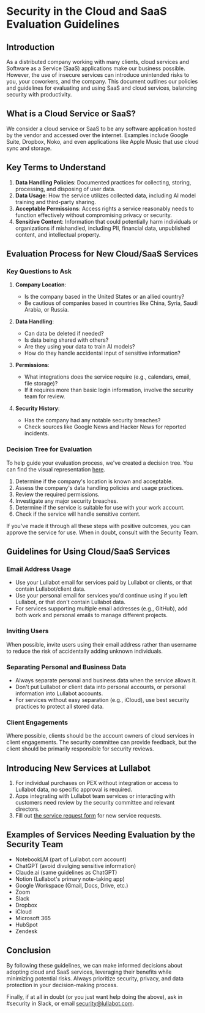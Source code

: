 # Security in the Cloud and SaaS Evaluation Guidelines

## Introduction

As a distributed company working with many clients, cloud services and Software as a Service (SaaS) applications make our business possible. However, the use of insecure services can introduce unintended risks to you, your coworkers, and the company. This document outlines our policies and guidelines for evaluating and using SaaS and cloud services, balancing security with productivity.

## What is a Cloud Service or SaaS?

We consider a cloud service or SaaS to be any software application hosted by the vendor and accessed over the internet. Examples include Google Suite, Dropbox, Noko, and even applications like Apple Music that use cloud sync and storage.

## Key Terms to Understand

1. **Data Handling Policies**: Documented practices for collecting, storing, processing, and disposing of user data.
2. **Data Usage**: How the service utilizes collected data, including AI model training and third-party sharing.
3. **Acceptable Permissions**: Access rights a service reasonably needs to function effectively without compromising privacy or security.
4. **Sensitive Content**: Information that could potentially harm individuals or organizations if mishandled, including PII, financial data, unpublished content, and intellectual property.

## Evaluation Process for New Cloud/SaaS Services

### Key Questions to Ask

1. **Company Location**:
   - Is the company based in the United States or an allied country?
   - Be cautious of companies based in countries like China, Syria, Saudi Arabia, or Russia.

2. **Data Handling**:
   - Can data be deleted if needed?
   - Is data being shared with others?
   - Are they using your data to train AI models?
   - How do they handle accidental input of sensitive information?

3. **Permissions**:
   - What integrations does the service require (e.g., calendars, email, file storage)?
   - If it requires more than basic login information, involve the security team for review.

4. **Security History**:
   - Has the company had any notable security breaches?
   - Check sources like Google News and Hacker News for reported incidents.

### Decision Tree for Evaluation

To help guide your evaluation process, we've created a decision tree. You can find the visual representation [here](https://www.mermaidchart.com/raw/9bce760b-17c1-4154-b09f-09b9b955f7ff?theme=light\&version=v0.1\&format=png). 

1. Determine if the company's location is known and acceptable.
2. Assess the company's data handling policies and usage practices.
3. Review the required permissions.
4. Investigate any major security breaches.
5. Determine if the service is suitable for use with your work account.
6. Check if the service will handle sensitive content.

If you've made it through all these steps with positive outcomes, you can approve the service for use. When in doubt, consult with the Security Team.

## Guidelines for Using Cloud/SaaS Services

### Email Address Usage

- Use your Lullabot email for services paid by Lullabot or clients, or that contain Lullabot/client data.
- Use your personal email for services you'd continue using if you left Lullabot, or that don't contain Lullabot data.
- For services supporting multiple email addresses (e.g., GitHub), add both work and personal emails to manage different projects.

### Inviting Users

When possible, invite users using their email address rather than username to reduce the risk of accidentally adding unknown individuals.

### Separating Personal and Business Data

- Always separate personal and business data when the service allows it.
- Don't put Lullabot or client data into personal accounts, or personal information into Lullabot accounts.
- For services without easy separation (e.g., iCloud), use best security practices to protect all stored data.

### Client Engagements

Where possible, clients should be the account owners of cloud services in client engagements. The security committee can provide feedback, but the client should be primarily responsible for security reviews.

## Introducing New Services at Lullabot

1. For individual purchases on PEX without integration or access to Lullabot data, no specific approval is required.
2. Apps integrating with Lullabot team services or interacting with customers need review by the security committee and relevant directors.
3. Fill out [the service request form](https://forms.gle/aPZnrCoEhfhB67ck8) for new service requests.

## Examples of Services Needing Evaluation by the Security Team

- NotebookLM (part of Lullabot.com account)
- ChatGPT (avoid divulging sensitive information)
- Claude.ai (same guidelines as ChatGPT)
- Notion (Lullabot's primary note-taking app)
- Google Workspace (Gmail, Docs, Drive, etc.)
- Zoom
- Slack
- Dropbox
- iCloud
- Microsoft 365
- HubSpot
- Zendesk

## Conclusion

By following these guidelines, we can make informed decisions about adopting cloud and SaaS services, leveraging their benefits while minimizing potential risks. Always prioritize security, privacy, and data protection in your decision-making process.

Finally, if at all in doubt (or you just want help doing the above), ask in #security in Slack, or email security@lullabot.com.
